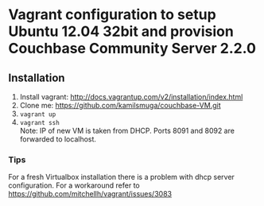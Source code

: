 Vagrant configuration to setup Ubuntu 12.04 32bit and provision Couchbase Community Server 2.2.0
============

## Installation
1. Install vagrant: http://docs.vagrantup.com/v2/installation/index.html
2. Clone me: https://github.com/kamilsmuga/couchbase-VM.git
3. `vagrant up`
4. `vagrant ssh` <br />
Note: IP of new VM is taken from DHCP. Ports 8091 and 8092 are forwarded to
localhost.

### Tips 
For a fresh Virtualbox installation there is a problem with dhcp server configuration. For a workaround refer to https://github.com/mitchellh/vagrant/issues/3083
